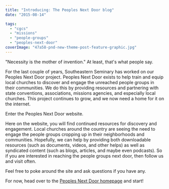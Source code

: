```yaml
---
title: "Introducing: The Peoples Next Door blog"
date: "2015-08-14"

tags: 
  - "cgcs"
  - "missions"
  - "people-groups"
  - "peoples-next-door"
coverImage: "47a58-pnd-new-theme-post-feature-graphic.jpg"
---
```


"Necessity is the mother of invention." At least, that's what people say.

For the last couple of years, Southeastern Seminary has worked on our Peoples Next Door project. Peoples Next Door exists to help train and equip local churches to discover and engage the unreached people groups in their communities. We do this by providing resources and partnering with state conventions, associations, missions agencies, and especially local churches. This project continues to grow, and we now need a home for it on the internet.

Enter the Peoples Next Door website.

Here on the website, you will find continued resources for discovery and engagement. Local churches around the country are seeing the need to engage the people groups cropping up in their neighborhoods and communities. Hopefully, we can help by providing both downloadable resources (such as documents, videos, and other helps) as well as syndicated content (such as blogs, articles, and maybe even podcasts). So if you are interested in reaching the people groups next door, then follow us and visit often.

Feel free to poke around the site and ask questions if you have any.

For now, head over to the [Peoples Next Door homepage](http://blog.keelancook.com) and start!
